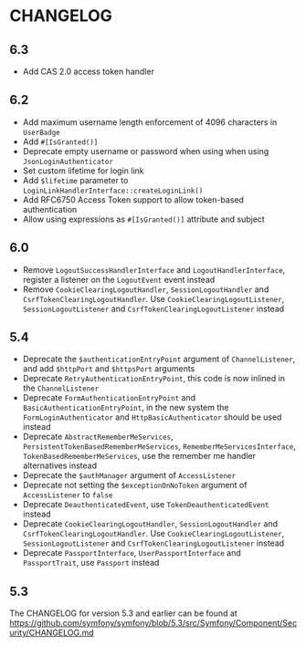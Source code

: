 CHANGELOG
=========

6.3
---

* Add CAS 2.0 access token handler

6.2
---

* Add maximum username length enforcement of 4096 characters in `UserBadge`
* Add `#[IsGranted()]`
* Deprecate empty username or password when using when using `JsonLoginAuthenticator`
* Set custom lifetime for login link
* Add `$lifetime` parameter to `LoginLinkHandlerInterface::createLoginLink()`
* Add RFC6750 Access Token support to allow token-based authentication
* Allow using expressions as `#[IsGranted()]` attribute and subject

6.0
---

* Remove `LogoutSuccessHandlerInterface` and `LogoutHandlerInterface`, register a listener on the `LogoutEvent` event instead
* Remove `CookieClearingLogoutHandler`, `SessionLogoutHandler` and `CsrfTokenClearingLogoutHandler`.
  Use `CookieClearingLogoutListener`, `SessionLogoutListener` and `CsrfTokenClearingLogoutListener` instead

5.4
---

* Deprecate the `$authenticationEntryPoint` argument of `ChannelListener`, and add `$httpPort` and `$httpsPort` arguments
* Deprecate `RetryAuthenticationEntryPoint`, this code is now inlined in the `ChannelListener`
* Deprecate `FormAuthenticationEntryPoint` and `BasicAuthenticationEntryPoint`, in the new system the `FormLoginAuthenticator`
  and `HttpBasicAuthenticator` should be used instead
* Deprecate `AbstractRememberMeServices`, `PersistentTokenBasedRememberMeServices`, `RememberMeServicesInterface`,
  `TokenBasedRememberMeServices`, use the remember me handler alternatives instead
* Deprecate the `$authManager` argument of `AccessListener`
* Deprecate not setting the `$exceptionOnNoToken` argument of `AccessListener` to `false`
* Deprecate `DeauthenticatedEvent`, use `TokenDeauthenticatedEvent` instead
* Deprecate `CookieClearingLogoutHandler`, `SessionLogoutHandler` and `CsrfTokenClearingLogoutHandler`.
  Use `CookieClearingLogoutListener`, `SessionLogoutListener` and `CsrfTokenClearingLogoutListener` instead
* Deprecate `PassportInterface`, `UserPassportInterface` and `PassportTrait`, use `Passport` instead

5.3
---

The CHANGELOG for version 5.3 and earlier can be found at https://github.com/symfony/symfony/blob/5.3/src/Symfony/Component/Security/CHANGELOG.md
